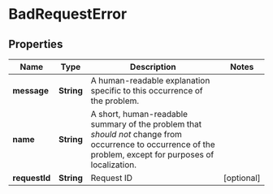 
# BadRequestError

## Properties
Name | Type | Description | Notes
------------ | ------------- | ------------- | -------------
**message** | **String** | A human-readable explanation specific to this occurrence of the problem. | 
**name** | **String** | A short, human-readable summary of the problem that *should not* change from occurrence to occurrence of the problem, except for purposes of localization. | 
**requestId** | **String** | Request ID |  [optional]



